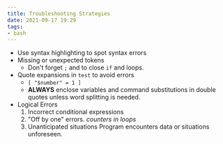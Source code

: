 ```yaml
---
title: Troubleshooting Strategies
date: 2021-09-17 19:29
tags:
- bash
---
```


* Use syntax highlighting to spot syntax errors
* Missing or unexpected tokens
    + Don't forget `;` and to close `if` and loops.
* Quote expansions in `test` to avoid errors
    + `[ "$number" = 1 ]`
    + **ALWAYS** enclose variables and command substitutions in double
      quotes unless word splitting is needed.
* Logical Errors
  1.  Incorrect conditional expressions
  2.  "Off by one" errors. *counters in loops*
  3.  Unanticipated situations Program encounters data or situations
      unforeseen.
